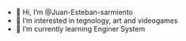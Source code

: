 - 👋 Hi, I’m @Juan-Esteban-sarmiento
- 👀 I’m interested in tegnology, art and videogames
- 🌱 I’m currently learning Enginer System

<!---
Juan-Esteban-sarmiento/Juan-Esteban-sarmiento is a ✨ special ✨ repository because its `README.md` (this file) appears on your GitHub profile.
You can click the Preview link to take a look at your changes.
--->
